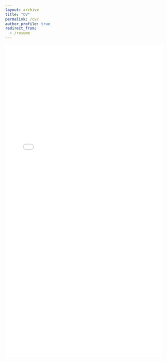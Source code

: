 ```yaml
---
layout: archive
title: "CV"
permalink: /cv/
author_profile: true
redirect_from:
  - /resume
---
```


<iframe src="/files/CV_0916.pdf" width="100%" height="1000px" style="border: none;"></iframe>
